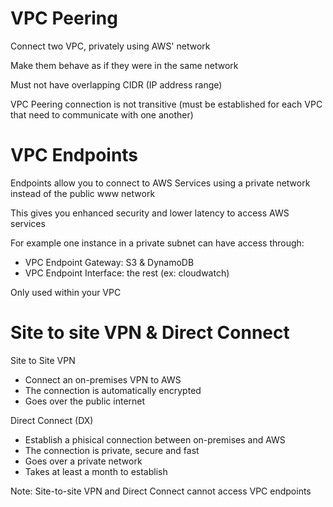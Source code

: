 # VPC Peering

Connect two VPC, privately using AWS' network

Make them behave as if they were in the same network

Must not have overlapping CIDR (IP address range)

VPC Peering connection is not transitive (must be established for each VPC that need to communicate with one another)

# VPC Endpoints

Endpoints allow you to connect to AWS Services using a private network instead of the public www network

This gives you enhanced security and lower latency to access AWS services

For example one instance in a private subnet can have access through:
- VPC Endpoint Gateway: S3 & DynamoDB
- VPC Endpoint Interface: the rest (ex: cloudwatch)

Only used within your VPC

# Site to site VPN & Direct Connect

Site to Site VPN
- Connect an on-premises VPN to AWS
- The connection is automatically encrypted
- Goes over the public internet

Direct Connect (DX)
- Establish a phisical connection between on-premises and AWS
- The connection is private, secure and fast
- Goes over a private network
- Takes at least a month to establish

Note: Site-to-site VPN and Direct Connect cannot access VPC endpoints
